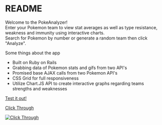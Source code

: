 # README

Welcome to the PokeAnalyzer!  
Enter your Pokemon team to view stat averages as well as type resistance, weakness and immunity using interactive charts.  
Search for Pokemon by number or generate a random team then click "Analyze".  

Some things about the app  
* Built on Ruby on Rails
* Grabbing data of Pokemon stats and gifs from two API's
* Promised base AJAX calls from two Pokemon API's
* CSS Grid for full responsiveness
* Utilize Chart.JS API to create interactive graphs regarding teams strengths and weaknesses

[Test it out!](https://pokemonanalyzer.herokuapp.com/)  

[Click Through](https://www.youtube.com/watch?v=Pz5_bVG5C9g)
  

[![Click Through](https://img.youtube.com/vi/Pz5_bVG5C9g/0.jpg)](https://www.youtube.com/watch?v=Pz5_bVG5C9g)




